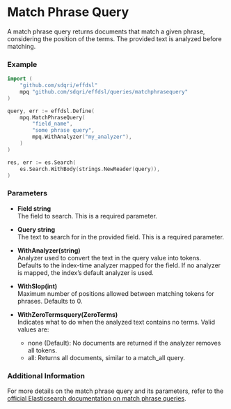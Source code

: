 # Match Phrase Query

A match phrase query returns documents that match a given phrase, considering the position of the terms. The provided text is analyzed before matching.

### Example

```go
import (
	"github.com/sdqri/effdsl"
	mpq "github.com/sdqri/effdsl/queries/matchphrasequery"
)

query, err := effdsl.Define(
    mpq.MatchPhraseQuery(
        "field_name",
        "some phrase query",
        mpq.WithAnalyzer("my_analyzer"),
    )
)

res, err := es.Search(
    es.Search.WithBody(strings.NewReader(query)),
)
```

### Parameters

* **Field string**  
    The field to search. This is a required parameter.

* **Query string**  
    The text to search for in the provided field. This is a required parameter.

* **WithAnalyzer(string)**  
    Analyzer used to convert the text in the query value into tokens. Defaults to the index-time analyzer mapped for the field. If no analyzer is mapped, the index’s default analyzer is used.

* **WithSlop(int)**  
    Maximum number of positions allowed between matching tokens for phrases. Defaults to 0.

* **WithZeroTermsquery(ZeroTerms)**  
    Indicates what to do when the analyzed text contains no terms. Valid values are:
    * none (Default): No documents are returned if the analyzer removes all tokens.
    * all: Returns all documents, similar to a match_all query.

### Additional Information

For more details on the match phrase query and its parameters, refer to the [official Elasticsearch documentation on match phrase queries](https://www.elastic.co/guide/en/elasticsearch/reference/current/query-dsl-match-query-phrase.html).

